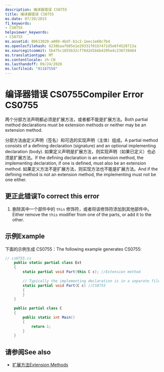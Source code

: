 ```yaml
---
description: 编译器错误 CS0755
title: 编译器错误 CS0755
ms.date: 07/20/2015
f1_keywords:
- CS0755
helpviewer_keywords:
- CS0755
ms.assetid: 80613029-a009-4bdf-b1c2-1eec1e60c7b4
ms.openlocfilehash: 6238baaf605e1e29331f01b7471d5e6f4520713a
ms.sourcegitcommit: 5b475c1855b32cf78d2d1bbb4295e4c236f39464
ms.translationtype: MT
ms.contentlocale: zh-CN
ms.lasthandoff: 09/24/2020
ms.locfileid: "91187558"
---
```

# <a name="compiler-error-cs0755"></a><span data-ttu-id="a080e-103">编译器错误 CS0755</span><span class="sxs-lookup"><span data-stu-id="a080e-103">Compiler Error CS0755</span></span>

<span data-ttu-id="a080e-104">两个分部方法声明都必须是扩展方法，或者都不能是扩展方法。</span><span class="sxs-lookup"><span data-stu-id="a080e-104">Both partial method declarations must be extension methods or neither may be an extension method.</span></span>  
  
 <span data-ttu-id="a080e-105">分部方法由定义声明（签名）和可选的实现声明（主体）组成。</span><span class="sxs-lookup"><span data-stu-id="a080e-105">A partial method consists of a defining declaration (signature) and an optional implementing declaration (body).</span></span> <span data-ttu-id="a080e-106">如果定义声明是扩展方法，则实现声明（如果已定义）也必须是扩展方法。</span><span class="sxs-lookup"><span data-stu-id="a080e-106">If the defining declaration is an extension method, the implementing declaration, if one is defined, must also be an extension method.</span></span> <span data-ttu-id="a080e-107">如果定义方法不是扩展方法，则实现方法也不能是扩展方法。</span><span class="sxs-lookup"><span data-stu-id="a080e-107">And if the defining method is not an extension method, the implementing must not be one either.</span></span>  
  
## <a name="to-correct-this-error"></a><span data-ttu-id="a080e-108">更正此错误</span><span class="sxs-lookup"><span data-stu-id="a080e-108">To correct this error</span></span>  
  
1. <span data-ttu-id="a080e-109">删除其中一个部件中的 `this` 修饰符，或者将该修饰符添加到其他部件中。</span><span class="sxs-lookup"><span data-stu-id="a080e-109">Either remove the `this` modifier from one of the parts, or add it to the other.</span></span>  
  
## <a name="example"></a><span data-ttu-id="a080e-110">示例</span><span class="sxs-lookup"><span data-stu-id="a080e-110">Example</span></span>  

 <span data-ttu-id="a080e-111">下面的示例生成 CS0755：</span><span class="sxs-lookup"><span data-stu-id="a080e-111">The following example generates CS0755:</span></span>  
  
```csharp  
// cs0755.cs  
    public static partial class Ext  
    {  
        static partial void Part(this C c); //Extension method  
  
        // Typically the implementing declaration is in a separate file.  
        static partial void Part(C c) //CS0755  
        {  
        }  
    }  
  
    public partial class C  
    {  
        public static int Main()  
        {  
            return 1;  
        }  
    }  
```  
  
## <a name="see-also"></a><span data-ttu-id="a080e-112">请参阅</span><span class="sxs-lookup"><span data-stu-id="a080e-112">See also</span></span>

- [<span data-ttu-id="a080e-113">扩展方法</span><span class="sxs-lookup"><span data-stu-id="a080e-113">Extension Methods</span></span>](../programming-guide/classes-and-structs/extension-methods.md)
